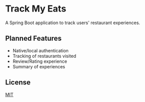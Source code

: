 # Track My Eats

A Spring Boot application to track users' restaurant experiences.

## Planned Features

- Native/local authentication
- Tracking of restaurants visited
- Review/Rating experience
- Summary of experiences

## License

[MIT](LICENSE.txt)
